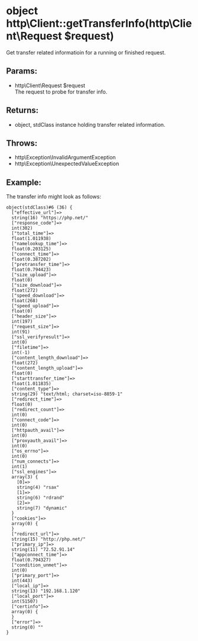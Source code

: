 # object http\Client::getTransferInfo(http\Client\Request $request)

Get transfer related informatioin for a running or finished request.

## Params:

* http\Client\Request $request  
  The request to probe for transfer info.

## Returns:

* object, stdClass instance holding transfer related information.

## Throws:

* http\Exception\InvalidArgumentException
* http\Exception\UnexpectedValueException

## Example:

The transfer info might look as follows:

    object(stdClass)#6 (36) {
      ["effective_url"]=>
      string(16) "https://php.net/"
      ["response_code"]=>
      int(302)
      ["total_time"]=>
      float(1.011938)
      ["namelookup_time"]=>
      float(0.203125)
      ["connect_time"]=>
      float(0.387202)
      ["pretransfer_time"]=>
      float(0.794423)
      ["size_upload"]=>
      float(0)
      ["size_download"]=>
      float(272)
      ["speed_download"]=>
      float(268)
      ["speed_upload"]=>
      float(0)
      ["header_size"]=>
      int(197)
      ["request_size"]=>
      int(91)
      ["ssl_verifyresult"]=>
      int(0)
      ["filetime"]=>
      int(-1)
      ["content_length_download"]=>
      float(272)
      ["content_length_upload"]=>
      float(0)
      ["starttransfer_time"]=>
      float(1.011835)
      ["content_type"]=>
      string(29) "text/html; charset=iso-8859-1"
      ["redirect_time"]=>
      float(0)
      ["redirect_count"]=>
      int(0)
      ["connect_code"]=>
      int(0)
      ["httpauth_avail"]=>
      int(0)
      ["proxyauth_avail"]=>
      int(0)
      ["os_errno"]=>
      int(0)
      ["num_connects"]=>
      int(1)
      ["ssl_engines"]=>
      array(3) {
        [0]=>
        string(4) "rsax"
        [1]=>
        string(6) "rdrand"
        [2]=>
        string(7) "dynamic"
      }
      ["cookies"]=>
      array(0) {
      }
      ["redirect_url"]=>
      string(15) "http://php.net/"
      ["primary_ip"]=>
      string(11) "72.52.91.14"
      ["appconnect_time"]=>
      float(0.794327)
      ["condition_unmet"]=>
      int(0)
      ["primary_port"]=>
      int(443)
      ["local_ip"]=>
      string(13) "192.168.1.120"
      ["local_port"]=>
      int(51507)
      ["certinfo"]=>
      array(0) {
      }
      ["error"]=>
      string(0) ""
    }
